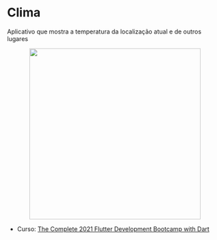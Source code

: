 # Clima
Aplicativo que mostra a temperatura da localização atual e de outros lugares


<p align="center">
<img width="400" src="https://github.com/douglasadones/Clima/assets/95550011/56229982-6f92-4779-bb20-60adb566514a.gif"/>
</p>


* Curso: [The Complete 2021 Flutter Development Bootcamp with Dart](https://www.udemy.com/course/flutter-bootcamp-with-dart/)





